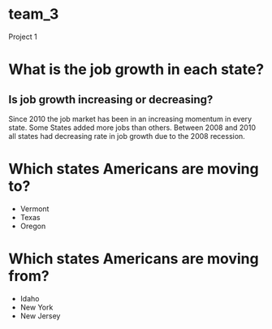 # team_3
Project 1
# What is the job growth in each state?
## Is job growth increasing or decreasing?
Since 2010 the job market has been in an increasing momentum in every state. Some States added more jobs than others. Between 2008 and 2010 all states had decreasing rate in job growth due to the 2008 recession.

# Which states Americans are moving to?
* Vermont 
* Texas
 * Oregon
# Which states Americans are moving from? 
* Idaho
* New York
* New Jersey
